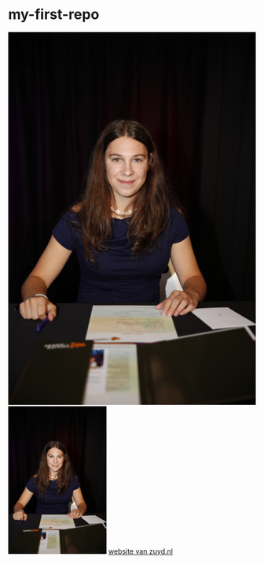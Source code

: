 # my-first-repo
![picture](faye.JPEG)
<img src="faye.JPEG" alt="picture" width="200">
[website van zuyd.nl](https://zuyd.nl)
